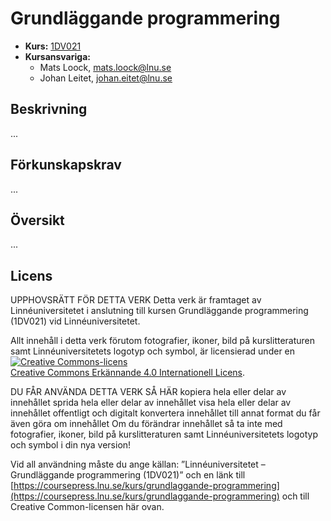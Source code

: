 # Grundläggande programmering

* **Kurs:** [1DV021](https://coursepress.lnu.se/kurs/grundlaggande-programmering/)
* **Kursansvariga:** 
  * Mats Loock, [mats.loock@lnu.se](mailto:mats.loock@lnu.se)
  * Johan Leitet, [johan.eitet@lnu.se](mailto:johan.leitet@lnu.se)

## Beskrivning

...

## Förkunskapskrav

...

## Översikt

...

## Licens
UPPHOVSRÄTT FÖR DETTA VERK
Detta verk är framtaget av Linnéuniversitetet i anslutning till kursen Grundläggande programmering (1DV021) vid Linnéuniversitetet.

Allt innehåll i detta verk förutom fotografier, ikoner, bild på kurslitteraturen samt Linnéuniversitetets logotyp och symbol, är licensierad under en <a rel="license" href="http://creativecommons.org/licenses/by/4.0/"><img alt="Creative Commons-licens" style="border-width:0" src="https://i.creativecommons.org/l/by/4.0/88x31.png" /></a><br /><a rel="license" href="http://creativecommons.org/licenses/by/4.0/">Creative Commons Erkännande 4.0 Internationell Licens</a>.

DU FÅR ANVÄNDA DETTA VERK SÅ HÄR
kopiera hela eller delar av innehållet
sprida hela eller delar av innehållet
visa hela eller delar av innehållet offentligt och digitalt
konvertera innehållet till annat format
du får även göra om innehållet
Om du förändrar innehållet så ta inte med fotografier, ikoner, bild på kurslitteraturen samt Linnéuniversitetets logotyp och symbol i din nya version!

Vid all användning måste du ange källan: ”Linnéuniversitetet – Grundläggande programmering (1DV021)” och en länk till [https://coursepress.lnu.se/kurs/grundlaggande-programmering](https://coursepress.lnu.se/kurs/grundlaggande-programmering) och till Creative Common-licensen här ovan.




